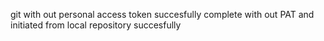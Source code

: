 git with out personal access token 
succesfully complete with out PAT 
and initiated from local repository succesfully